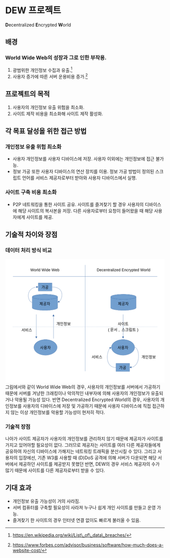 # DEW 프로젝트
**D**ecentralized **E**ncrypted **W**orld

## 배경
### World Wide Web의 성장과 그로 인한 부작용.
1. 광범위한 개인정보 수집과 유출.[^1]
2. 사용자 증가에 따른 서버 운용비용 증가.[^2]
[^1]: https://en.wikipedia.org/wiki/List\_of\_data\_breaches/
[^2]: https://www.forbes.com/advisor/business/software/how-much-does-a-website-cost/

## 프로젝트의 목적
1. 사용자의 개인정보 유출 위험을 최소화.
2. 사이트 제작 비용을 최소화해 사이트 제작 활성화.

## 각 목표 달성을 위한 접근 방법
### 개인정보 유출 위험 최소화
- 사용자 개인정보를 사용자 디바이스에 저장. 사용자 이외에는 개인정보에 접근 불가능.
- 정보 가공 또한 사용자 디바이스의 연산 장치를 이용. 정보 가공 방법이 정의된 스크립트 언어를 서비스 제공자로부터 받아와 사용자 디바이스에서 실행.

### 사이트 구축 비용 최소화
- P2P 네트워킹을 통한 사이트 공유. 사이트를 즐겨찾기 할 경우 사용자의 디바이스에 해당 사이트의 복사본을 저장. 다른 사용자로부터 요청이 들어왔을 때 해당 사용자에게 사이트를 제공.

## 기술적 차이와 장점
### 데이터 처리 방식 비교
![Dew Diagram](Dew_Diagram.png)  
그림에서와 같이 World Wide Web의 경우, 사용자의 개인정보를 서버에서 가공하기 때문에 서버를 겨냥한 크래킹이나 악의적인 내부자에 의해 사용자의 개인정보가 유출되거나 악용될 가능성 있다.
반면 Decentralized Encrypted World의 경우, 사용자의 개인정보를 사용자의 디바이스에 저장 및 가공하기 때문에 사용자 디바이스에 직접 접근하지 않는 이상 개인정보를 악용할 가능성이 현저히 적다.

### 기술적 장점
나아가 사이트 제공자가 사용자의 개인정보를 관리하지 않기 때문에 제공자가 사이트를 가지고 있어야할 필요성이 없다. 
그러므로 제공자는 사이트를 여러 다른 제공자들에게 공유하여 자신의 디바이스에 가해지는 네트워킹 트래픽을 분산시킬 수 있다.
그리고 사용자의 입장에선, 기존 W3를 사용할 때 (D)DoS 공격에 의해 서버가 다운되면 해당 서버에서 제공하던 사이트를 제공받지 못했던 반면,
DEW의 경우 서비스 제공자의 수가 많기 때문에 사이트를 다른 제공자로부터 받을 수 있다.

## 기대 효과
- 개인정보 유출 가능성이 거의 사라짐.
- 서버 컴퓨터를 구축할 필요성이 사라져 누구나 쉽게 개인 사이트를 만들고 운영 가능.
- 즐겨찾기 한 사이트의 경우 인터넷 연결 없이도 빠르게 불러올 수 있음.

